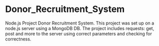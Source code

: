 # Donor_Recruitment_System
Node.js Project Donor Recruitment System.
This project was set up on a node.js server using a MongoDB DB.
The project includes requests: get, post and more to the server using correct parameters and checking for correctness.
